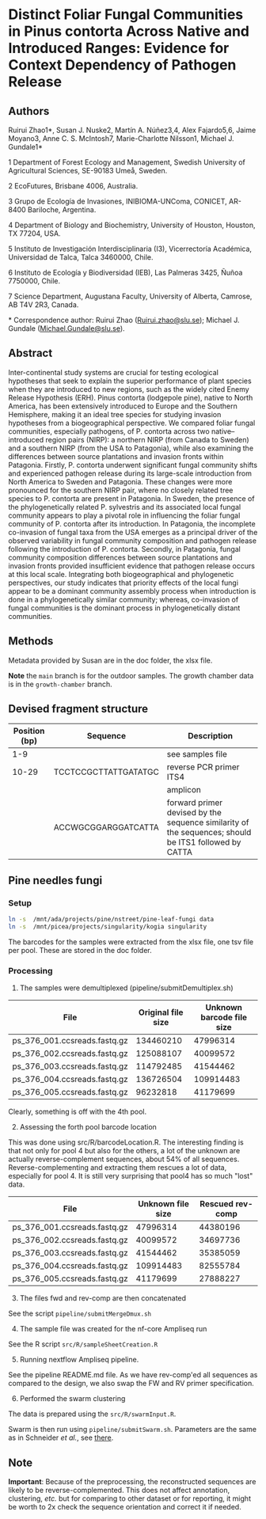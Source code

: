 # Distinct Foliar Fungal Communities in Pinus contorta Across Native and Introduced Ranges: Evidence for Context Dependency of Pathogen Release

## Authors

Ruirui Zhao1*, Susan J. Nuske2, Martín A. Núñez3,4, Alex Fajardo5,6, Jaime Moyano3, Anne C. S. McIntosh7, Marie-Charlotte Nilsson1, Michael J. Gundale1*

1 Department of Forest Ecology and Management, Swedish University of Agricultural Sciences, SE-90183 Umeå, Sweden.

2 EcoFutures, Brisbane 4006, Australia.

3 Grupo de Ecología de Invasiones, INIBIOMA-UNComa, CONICET, AR-8400 Bariloche, Argentina.

4 Department of Biology and Biochemistry, University of Houston, Houston, TX 77204, USA.

5 Instituto de Investigación Interdisciplinaria (I3), Vicerrectoría Académica, Universidad de Talca, Talca 3460000, Chile.

6 Instituto de Ecología y Biodiversidad (IEB), Las Palmeras 3425, Ñuñoa 7750000, Chile.

7 Science Department, Augustana Faculty, University of Alberta, Camrose, AB T4V 2R3, Canada.

\* Correspondence author: Ruirui Zhao (Ruirui.zhao@slu.se); Michael J. Gundale (Michael.Gundale@slu.se).

## Abstract

Inter-continental study systems are crucial for testing ecological hypotheses that seek to explain the superior performance of plant species when they are introduced to new regions, such as the widely cited Enemy Release Hypothesis (ERH). Pinus contorta (lodgepole pine), native to North America, has been extensively introduced to Europe and the Southern Hemisphere, making it an ideal tree species for studying invasion hypotheses from a biogeographical perspective. We compared foliar fungal communities, especially pathogens, of P. contorta across two native–introduced region pairs (NIRP): a northern NIRP (from Canada to Sweden) and a southern NIRP (from the USA to Patagonia), while also examining the differences between source plantations and invasion fronts within Patagonia. Firstly, P. contorta underwent significant fungal community shifts and experienced pathogen release during its large-scale introduction from North America to Sweden and Patagonia. These changes were more pronounced for the southern NIRP pair, where no closely related tree species to P. contorta are present in Patagonia. In Sweden, the presence of the phylogenetically related P. sylvestris and its associated local fungal community appears to play a pivotal role in influencing the foliar fungal community of P. contorta after its introduction. In Patagonia, the incomplete co-invasion of fungal taxa from the USA emerges as a principal driver of the observed variability in fungal community composition and pathogen release following the introduction of P. contorta. Secondly, in Patagonia, fungal community composition differences between source plantations and invasion fronts provided insufficient evidence that pathogen release occurs at this local scale. Integrating both biogeographical and phylogenetic perspectives, our study indicates that priority effects of the local fungi appear to be a dominant community assembly process when introduction is done in a phylogenetically similar community; whereas, co-invasion of fungal communities is the dominant process in phylogenetically distant communities.

## Methods

Metadata provided by Susan are in the doc folder, the xlsx file.

**Note** the `main` branch is for the outdoor samples. The growth chamber data is in the `growth-chamber` branch.

## Devised fragment structure

| Position (bp) | Sequence             | Description                                                                                          |
|---------------|----------------------|------------------------------------------------------------------------------------------------------|
| 1-9           |                      | see samples file                                                                                     |
| 10-29         | TCCTCCGCTTATTGATATGC | reverse PCR primer ITS4                                                                              |
|               |                      | amplicon                                                                                             |
|               | ACCWGCGGARGGATCATTA  | forward primer devised by the sequence similarity of the sequences; should be ITS1 followed by CATTA |

## Pine needles fungi

### Setup

``` bash
ln -s  /mnt/ada/projects/pine/nstreet/pine-leaf-fungi data
ln -s  /mnt/picea/projects/singularity/kogia singularity
```

The barcodes for the samples were extracted from the xlsx file, one tsv file per pool. These are stored in the doc folder.

### Processing

1.  The samples were demultiplexed (pipeline/submitDemultiplex.sh)

| File                         | Original file size | Unknown barcode file size |
|------------------------------|--------------------|---------------------------|
| ps_376_001.ccsreads.fastq.gz | 134460210          | 47996314                  |
| ps_376_002.ccsreads.fastq.gz | 125088107          | 40099572                  |
| ps_376_003.ccsreads.fastq.gz | 114792485          | 41544462                  |
| ps_376_004.ccsreads.fastq.gz | 136726504          | 109914483                 |
| ps_376_005.ccsreads.fastq.gz | 96232818           | 41179699                  |

Clearly, something is off with the 4th pool.

2.  Assessing the forth pool barcode location

This was done using src/R/barcodeLocation.R. The interesting finding is that not only for pool 4 but also for the others, a lot of the unknown are actually reverse-complement sequences, about 54% of all sequences. Reverse-complementing and extracting them rescues a lot of data, especially for pool 4. It is still very surprising that pool4 has so much "lost" data.

| File                         | Unknown file size | Rescued rev-comp |
|------------------------------|-------------------|------------------|
| ps_376_001.ccsreads.fastq.gz | 47996314          | 44380196         |
| ps_376_002.ccsreads.fastq.gz | 40099572          | 34697736         |
| ps_376_003.ccsreads.fastq.gz | 41544462          | 35385059         |
| ps_376_004.ccsreads.fastq.gz | 109914483         | 82555784         |
| ps_376_005.ccsreads.fastq.gz | 41179699          | 27888227         |

3.  The files fwd and rev-comp are then concatenated

See the script `pipeline/submitMergeDmux.sh`

4.  The sample file was created for the nf-core Ampliseq run

See the R script `src/R/sampleSheetCreation.R`

5.  Running nextflow Ampliseq pipeline.

See the pipeline README.md file. As we have rev-comp'ed all sequences as compared to the design, we also swap the FW and RV primer specification.

6.  Performed the swarm clustering

The data is prepared using the `src/R/swarmInput.R`.

Swarm is then run using `pipeline/submitSwarm.sh`. Parameters are the same as in Schneider *et al.*, see [there](https://github.com/andnischneider/its_workflow/blob/master/workflow/scripts/runSwarm.sh).

## Note

**Important**: Because of the preprocessing, the reconstructed sequences are likely to be reverse-complemented. This does not affect annotation, clustering, _etc._ but for comparing to other dataset or for reporting, it might be worth to 2x check the sequence orientation and correct it if needed.
